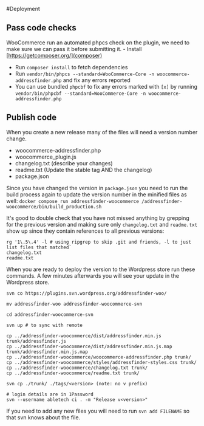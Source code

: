 #Deployment

## Pass code checks
WooCommerce run an automated phpcs check on the plugin, we need to make sure we can pass it before submitting it. - Install [https://getcomposer.org/](composer)
- Run `composer install` to fetch dependencies
- Run `vendor/bin/phpcs --standard=WooCommerce-Core -n woocommerce-addressfinder.php` and fix any errors reported
- You can use bundled `phpcbf` to fix any errors marked with `[x]` by running `vendor/bin/phpcbf --standard=WooCommerce-Core -n woocommerce-addressfinder.php`

## Publish code
When you create a new release many of the files will need a version number change.
- woocommerce-addressfinder.php
- woocommerce_plugin.js
- changelog.txt (describe your changes)
- readme.txt (Update the stable tag AND the changelog)
- package.json

Since you have changed the version in `package.json` you need to run the build
process again to update the version number in the minified files as well:
`docker compose run addressfinder-woocommerce /addressfinder-woocommerce/bin/build_production.sh`

It's good to double check that you have not missed anything by grepping for the previous version
and making sure only `changelog.txt` and `readme.txt` show up since they contain references to
all previous versions:
```
rg '1\.5\.4' -l # using ripgrep to skip .git and friends, -l to just list files that matched`
changelog.txt
readme.txt
```

When you are ready to deploy the version to the Wordpress store run these commands.
A few minutes afterwards you will see your update in the Wordpress store.

```
svn co https://plugins.svn.wordpress.org/addressfinder-woo/

mv addressfinder-woo addressfinder-woocommerce-svn

cd addressfinder-woocommerce-svn

svn up # to sync with remote

cp ../addressfinder-woocommerce/dist/addressfinder.min.js trunk/addressfinder.js
cp ../addressfinder-woocommerce/dist/addressfinder.min.js.map trunk/addressfinder.min.js.map
cp ../addressfinder-woocommerce/woocommerce-addressfinder.php trunk/
cp ../addressfinder-woocommerce/styles/addressfinder-styles.css trunk/
cp ../addressfinder-woocommerce/changelog.txt trunk/
cp ../addressfinder-woocommerce/readme.txt trunk/

svn cp ./trunk/ ./tags/<version> (note: no v prefix)

# login details are in 1Password
svn --username abletech ci . -m "Release v<version>"
```

If you need to add any new files you will need to run `svn add FILENAME` so that svn knows about the file.
